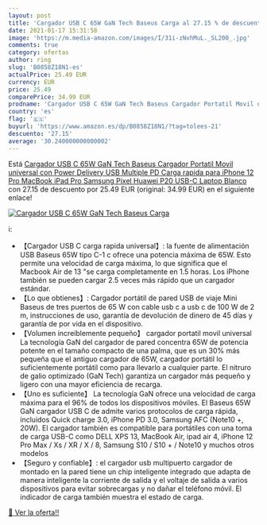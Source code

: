 ```yaml
---
layout: post
title: 'Cargador USB C 65W GaN Tech Baseus Carga al 27.15 % de descuento'
date: 2021-01-17 15:31:58
image: 'https://m.media-amazon.com/images/I/31i-zNvhMuL._SL200_.jpg'
comments: true
category: ofertas
author: ring
slug: 'B0858Z18N1-es'
actualPrice: 25.49 EUR
currency: EUR
price: 25.49
comparePrice: 34.99 EUR
prodname: 'Cargador USB C 65W GaN Tech Baseus Cargador Portatil Movil universal con Power Delivery USB Multiple PD Carga rapida para iPhone 12 Pro  MacBook iPad Pro Samsung Pixel Huawei P20 USB-C Laptop  Blanco '
country: 'es'
flag: '🇪🇸'
buyurl: 'https://www.amazon.es/dp/B0858Z18N1/?tag=tolees-21'
descuento: '27.15'
average: '30.240000000000002'
---
```


Está [Cargador USB C 65W GaN Tech Baseus Cargador Portatil Movil universal con Power Delivery USB Multiple PD Carga rapida para iPhone 12 Pro  MacBook iPad Pro Samsung Pixel Huawei P20 USB-C Laptop  Blanco ](https://www.amazon.es/dp/B0858Z18N1/?tag=tolees-21) con 27.15 de descuento por 25.49 EUR (original: 34.99 EUR) en el siguiente enlace!

[![Cargador USB C 65W GaN Tech Baseus Carga](https://m.media-amazon.com/images/I/31i-zNvhMuL._SL200_.jpg)](https://www.amazon.es/dp/B0858Z18N1/?tag=tolees-21)

ℹ️:

- 【Cargador USB C carga rapida universal】: la fuente de alimentación USB Baseus 65W tipo C-1 c ofrece una potencia máxima de 65W. Esto permite una velocidad de carga máxima, lo que significa que el Macbook Air de 13 "se carga completamente en 1.5 horas. Los iPhone también se pueden cargar 2.5 veces más rápido que un cargador estándar.
- 【Lo que obtienes】: Cargador portátil de pared USB de viaje Mini Baseus de tres puertos de 65 W con cable usb c a usb c de 100 W de 2 m, instrucciones de uso, garantía de devolución de dinero de 45 días y garantía de por vida en el dispositivo.
- 【Volumen increíblemente pequeño】 cargador portatil movil universal La tecnología GaN del cargador de pared concentra 65W de potencia potente en el tamaño compacto de una palma, que es un 30% más pequeña que el antiguo cargador de 65W, cargador portátil lo suficientemente portátil como para llevarlo a cualquier parte. El nitruro de galio optimizado (GaN Tech) garantiza un cargador más pequeño y ligero con una mayor eficiencia de recarga.
- 【Uno es suficiente】 La tecnología GaN ofrece una velocidad de carga máxima para el 96% de todos los dispositivos móviles. El Baseus 65W GaN cargador USB C de admite varios protocolos de carga rápida, incluidos Quick charge 3.0, iPhone PD 3.0, Samsung AFC (Note10 +, 20W). El cargador también es compatible para portátiles con una toma de carga USB-C como DELL XPS 13, MacBook Air, ipad air 4, iPhone 12 Pro Max / Xs / XR / X / 8, Samsung S10 / S10 + / Note10 y muchos otros modelos
- 【Seguro y confiable】: el cargador usb multipuerto cargador de montado en la pared tiene un chip inteligente integrado que adapta de manera inteligente la corriente de salida y el voltaje de salida a varios dispositivos para evitar sobrecargas y no dañar el teléfono móvil. El indicador de carga también muestra el estado de carga.

[🛒 Ver la oferta!!](https://www.amazon.es/dp/B0858Z18N1/?tag=tolees-21)
